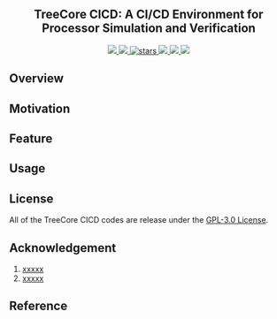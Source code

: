 <p align="center">
    <h2 align="center">TreeCore CICD: A CI/CD Environment for Processor Simulation and Verification</h2>
</p>
<p align="center">
    <a href="https://github.com/microdynamics-cpu/tree-core-cicd/actions">
      <img src="https://img.shields.io/github/actions/workflow/status/microdynamics-cpu/tree-core-cicd/unit-test.yml?branch=main&logo=github&style=flat-square">
    </a>
    <a href="./LICENSE">
      <img src="https://img.shields.io/github/license/microdynamics-cpu/tree-core-cicd?color=brightgreen&logo=github&style=flat-square">
    </a>
    <a href="https://github.com/microdynamics-cpu/tree-core-cicd">
      <img alt="stars" src="https://img.shields.io/github/stars/microdynamics-cpu/tree-core-cicd?color=blue&style=flat-square" />
    </a>
    <a href="https://github.com/microdynamics-cpu/tree-core-cicd">
      <img src="https://img.shields.io/badge/total%20lines-0k-red?style=flat-square">
    </a>
    <a href="https://github.com/YosysHQ">
      <img src="https://img.shields.io/badge/toolchain-kicad-red?style=flat-square">
  </a>
    <a href="./CONTRIBUTING.md">
      <img src="https://img.shields.io/badge/contribution-welcome-brightgreen?style=flat-square">
    </a>
</p>

## Overview
## Motivation
## Feature
## Usage



## License
All of the TreeCore CICD codes are release under the [GPL-3.0 License](LICENSE).

## Acknowledgement
1. [xxxxx](https://github.com/xxxx)
1. [xxxxx](https://github.com/xxxx)

## Reference
